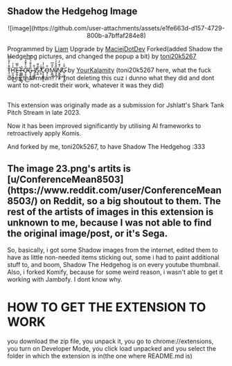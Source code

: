 <h2> Shadow the Hedgehog Image </h2>

<p align="center">
![image](https://github.com/user-attachments/assets/e1fe663d-d157-4729-800b-a7bffaf284e8)

</p>

Programmed by [Liam](https://www.youtube.com/@puffbee21)
Upgrade by [MaciejDotDev](https://github.com/MaciejDotDev/)
Forked(added Shadow the Hedgehog pictures, and changed the popup a bit) by [toni20k5267](https://github.com/toni20k5267/)

T̵̡̤̰̑͊̀̓̌̀͂͝H̷̛͈͉͈͕̥̹̆̾͐͜E̶̡̬̥̍͌͆ ̴̞̮͍̣͉̗̺͋F̵͈̳͈̰̩͔͇̞̔Ơ̶̡̼̞̦̱̤̝̌̓͒͊̽͘͜͠G̴̢͎̭̘̑̂̑͋̉̎̓͆͜ ̷̤̣͖͙͎͗̆̄Ị̸͔̙̯̰̕ͅS̷̱͖̃̆͌ ̸̤̭͊̃͑̕C̷̙͓̟͇̭̦̫̐̓̔Ȯ̵̡̦͉̎ͅM̴̢̻̺͎̊̃̆͆͘Ǐ̸͕̘̰̽̂̍̓̀N̸̢̛̻̦͈͖̈́͊̀̓Ġ̴̛̖̦̱̟̘͙̺̣̃̉ by [YourKalamity](https://github.com/YourKalamity/)
(toni20k5267 here, what the fuck does that mean???^(not deleting this cuz i dunno what they did and dont want to not-credit their work, whatever it was they did)
<br />

## 

This extension was originally made as a submission for Jshlatt's Shark Tank Pitch Stream in late 2023.

Now it has been improved significantly by utilising AI frameworks to retroactively apply Komis.

And forked by me, toni20k5267, to have Shadow The Hedgehog :333

<h2> The image 23.png's artits is [u/ConferenceMean8503](https://www.reddit.com/user/ConferenceMean8503/) on Reddit, so a big shoutout to them. The rest of the artists of images in this extension is unknown to me, because I was not able to find the original image/post, or it's Sega. </h2>


So, basically, i got some Shadow images from the internet, edited them to have as little non-needed items sticking out, some i had to paint additional stuff to, and boom, Shadow The Hedgehog is on every youtube thumbnail. Also, i forked Komify, because for some weird reason, i wasn't able to get it working with Jambofy. I dont know why.

# HOW TO GET THE EXTENSION TO WORK
you download the zip file, you unpack it, you go to chrome://extensions, you turn on Developer Mode, you click load unpacked and you select the folder in which the extension is in(the one where README.md is)
